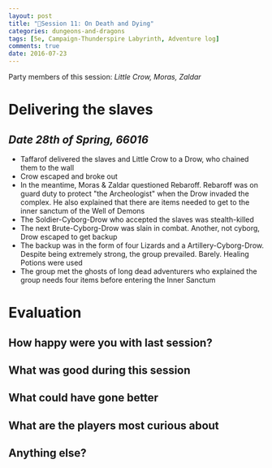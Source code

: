 ```yaml
---
layout: post
title: "🐲Session 11: On Death and Dying"
categories: dungeons-and-dragons
tags: [5e, Campaign-Thunderspire Labyrinth, Adventure log]
comments: true
date: 2016-07-23
---
```


Party members of this session: _Little Crow, Moras, Zaldar_

# Delivering the slaves

## _**Date** 28th of Spring, 66016_

- Taffarof delivered the slaves and Little Crow to a Drow, who chained them to the wall
- Crow escaped and broke out
- In the meantime, Moras & Zaldar questioned Rebaroff. Rebaroff was on guard duty to protect "the Archeologist" when the Drow invaded the complex. He also explained that there are items needed to get to the inner sanctum of the Well of Demons
- The Soldier-Cyborg-Drow who accepted the slaves was stealth-killed
- The next Brute-Cyborg-Drow was slain in combat. Another, not cyborg, Drow escaped to get backup
- The backup was in the form of four Lizards and a Artillery-Cyborg-Drow. Despite being extremely strong, the group prevailed. Barely. Healing Potions were used
- The group met the ghosts of long dead adventurers who explained the group needs four items before entering the Inner Sanctum


# Evaluation

## How happy were you with last session?



## What was good during this session



## What could have gone better



## What are the players most curious about



## Anything else?

